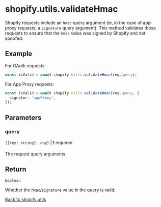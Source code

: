 # shopify.utils.validateHmac

Shopify requests include an `hmac` query argument (or, in the case of app proxy requests, a `signature` query argument). This method validates those requests to ensure that the `hmac` value was signed by Shopify and not spoofed.

## Example

For OAuth requests:

```ts
const isValid = await shopify.utils.validateHmac(req.query);
```

For App Proxy requests:

```ts
const isValid = await shopify.utils.validateHmac(req.query, {
  signator: 'appProxy',
});
```

## Parameters

### query

`{[key: string]: any}` | :exclamation: required

The request query arguments.

## Return

`boolean`

Whether the `hmac`/`signature` value in the query is valid.

[Back to shopify.utils](./README.md)

